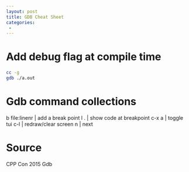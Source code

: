 ```yaml
---
layout: post
title: GDB Cheat Sheet
categories:
 -
---
```


# Add debug flag at compile time

```sh
cc -g 
gdb ./a.out
```

# Gdb command collections

b file:linenr | add a break point
l . | show code at breakpoint
c-x a | toggle tui
c-l | redraw/clear screen
n | next 

# Source

CPP Con 2015 Gdb
